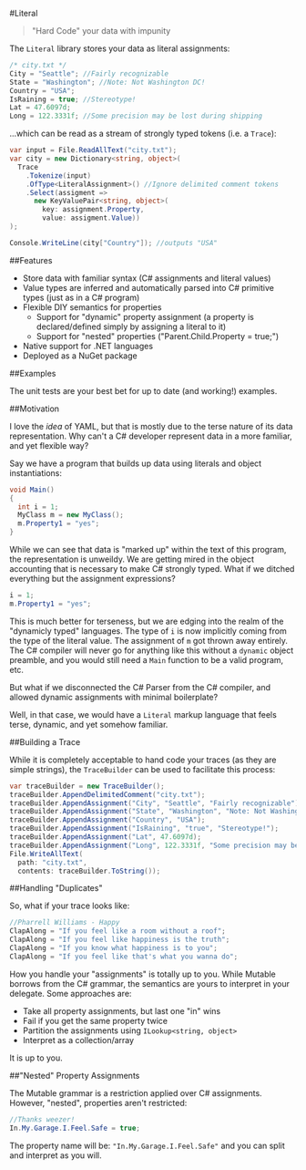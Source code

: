 #Literal
> "Hard Code" your data with impunity

The `Literal` library stores your data as literal assignments:

```csharp
/* city.txt */
City = "Seattle"; //Fairly recognizable
State = "Washington"; //Note: Not Washington DC!
Country = "USA"; 
IsRaining = true; //Stereotype!
Lat = 47.6097d;
Long = 122.3331f; //Some precision may be lost during shipping
```

...which can be read as a stream of strongly typed tokens (i.e. a `Trace`): 

```csharp
var input = File.ReadAllText("city.txt");
var city = new Dictionary<string, object>(
  Trace
    .Tokenize(input)
    .OfType<LiteralAssignment>() //Ignore delimited comment tokens
    .Select(assigment => 
      new KeyValuePair<string, object>(
        key: assignment.Property, 
        value: assigment.Value))
);

Console.WriteLine(city["Country"]); //outputs "USA"

```
##Features

 - Store data with familiar syntax (C# assignments and literal values)
 - Value types are inferred and automatically parsed into C# primitive types (just as in a C# program)
 - Flexible DIY semantics for properties
    - Support for "dynamic" property assignment (a property is declared/defined simply by assigning a literal to it)
    - Support for "nested" properties ("Parent.Child.Property = true;")
 - Native support for .NET languages
 - Deployed as a NuGet package

##Examples

The unit tests are your best bet for up to date (and working!) examples.

##Motivation

I love the *idea* of YAML, but that is mostly due to the terse nature of its data representation. Why can't a C# developer represent data in a more familiar, and yet flexible way? 

Say we have a program that builds up data using literals and object instantiations:

```csharp
void Main()
{
  int i = 1;
  MyClass m = new MyClass();
  m.Property1 = "yes";
}
```

While we can see that data is "marked up" within the text of this program, the representation is unweildy. We are getting mired in the object accounting that is necessary to make C# strongly typed. What if we ditched everything but the assignment expressions?

```csharp
i = 1;
m.Property1 = "yes";
```

This is much better for terseness, but we are edging into the realm of the "dynamicly typed" languages. The type of `i` is now implicitly coming from the type of the literal value. The assignment of `m` got thrown away entirely. The C# compiler will never go for anything like this without a `dynamic` object preamble, and you would still need a `Main` function to be a valid program, etc.

But what if we disconnected the C# Parser from the C# compiler, and allowed dynamic assignments with minimal boilerplate?

Well, in that case, we would have a `Literal` markup language that feels terse, dynamic, and yet somehow familiar.

##Building a Trace

While it is completely acceptable to hand code your traces (as they are simple strings), the `TraceBuilder` can be used to facilitate this process:

```csharp
var traceBuilder = new TraceBuilder();
traceBuilder.AppendDelimitedComment("city.txt");
traceBuilder.AppendAssignment("City", "Seattle", "Fairly recognizable");
traceBuilder.AppendAssignment("State", "Washington", "Note: Not Washington DC");
traceBuilder.AppendAssignment("Country", "USA"); 
traceBuilder.AppendAssignment("IsRaining", "true", "Stereotype!");
traceBuilder.AppendAssignment("Lat", 47.6097d);
traceBuilder.AppendAssignment("Long", 122.3331f, "Some precision may be lost during shipping");
File.WriteAllText(
  path: "city.txt",
  contents: traceBuilder.ToString());

```

##Handling "Duplicates"

So, what if your trace looks like:

```csharp
//Pharrell Williams - Happy
ClapAlong = "If you feel like a room without a roof";
ClapAlong = "If you feel like happiness is the truth";
ClapAlong = "If you know what happiness is to you";
ClapAlong = "If you feel like that's what you wanna do";
```

How you handle your "assignments" is totally up to you. While Mutable borrows from the C# grammar, the semantics are yours to interpret in your delegate. Some approaches are:

 - Take all property assignments, but last one "in" wins
 - Fail if you get the same property twice
 - Partition the assignments using `ILookup<string, object>`
 - Interpret as a collection/array
  
It is up to you. 

##"Nested" Property Assignments

The Mutable grammar is a restriction applied over C# assignments. However, "nested", properties aren't restricted:

```csharp
//Thanks weezer!
In.My.Garage.I.Feel.Safe = true;
```

The property name will be: `"In.My.Garage.I.Feel.Safe"` and you can split and interpret as you will.
